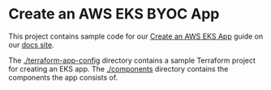 # Create an AWS EKS BYOC App

This project contains sample code for our [Create an AWS EKS App](https://docs.nuon.co/tutorials/aws-eks-app-tutorial) guide on our [docs site](https://docs.nuon.co/).

The [./terraform-app-config](./terraform-app-config) directory contains a sample Terraform project for creating an EKS app. The [./components](./components) directory contains the components the app consists of.
